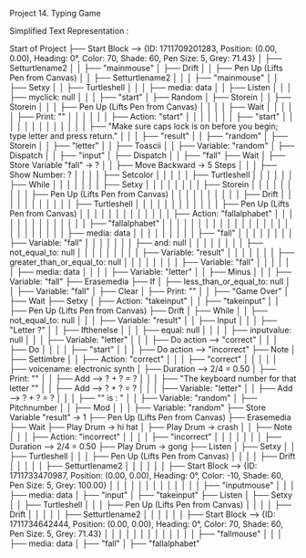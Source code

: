 Project 14. Typing Game 
 
Simplified Text Representation :  
 
Start of Project 
├── Start Block --> {ID: 1711709201283, Position: (0.00, 0.00), Heading: 
0°, Color: 70, Shade: 60, Pen Size: 5, Grey: 71.43} 
│   ├── Setturtlename2 
│   │   ├── "mainmouse" 
│   ├── Drift 
│   │   ├── Pen Up (Lifts Pen from Canvas) 
│   │   ├── Setturtlename2 
│   │   │   ├── "mainmouse" 
│   │   ├── Setxy 
│   │   ├── Turtleshell 
│   │   │   ├── media: data 
│   │   ├── Listen 
│   │   │   ├── myclick: null 
│   │   │   ├── "start" 
│ 
├── Random 
│   ├── Storein 
│   │   ├── Storein 
│   │   │   ├── Pen Up (Lifts Pen from Canvas) 
│   │   │   │   ├── Wait 
│   │   │   │   │   ├── Print: "" 
│   │   │   │   │   │   ├── Action: "start" 
│   │   │   │   │   │   │   ├── "start" 
│   │   │   │   │   │   │ 
│   │   │   │   │   │   ├── "Make sure caps lock is on before you begin; 
type letter and press return." 
│   │   │   ├── "result" 
│   │   ├── "random" 
│   ├── Storein 
│   │   ├── "letter" 
│   │   ├── Toascii 
│   │   ├── Variable: "random" 
│   ├── Dispatch 
│   │   ├── "input" 
│   ├── Dispatch 
│   │   ├── "fall" 
├── Wait 
│   ├── Store Variable "fall" → ? 
│   │   ├── Move Backward → 5 Steps 
│   │   │   ├── Show Number: ? 
│   │   │   │   ├── Setcolor 
│   │   │   │   │   ├── Turtleshell 
│   │   │   │   │   │   ├── While 
│   │   │   │   │   │   │   ├── Setxy 
│   │   │   │   │   │   │   │   ├── Storein 
│   │   │   │   │   │   │   │   │   ├── Pen Up (Lifts Pen from Canvas) 
│   │   │   │   │   │   │   │   │   │   ├── Drift 
│   │   │   │   │   │   │   │   │   │   │   ├── Turtleshell 
│   │   │   │   │   │   │   │   │   │   │   │   ├── Pen Up (Lifts Pen from 
Canvas) 
│   │   │   │   │   │   │   │   │   │   │   │   │   ├── Action: 
"fallalphabet" 
│   │   │   │   │   │   │   │   │   │   │   │   │   │   ├── "fallalphabet" 
│   │   │   │   │   │   │   │   │   │   │   │   │   │ 
│   │   │   │   │   │   │   │   │   │   │   │   ├── media: data 
│   │   │   │   │   │   │   │   │   ├── "fall" 
│   │   │   │   │   │   │   │   ├── Variable: "fall" 
│   │   │   │   │   │   │   ├── and: null 
│   │   │   │   │   │   │   │   ├── not_equal_to: null 
│   │   │   │   │   │   │   │   │   ├── Variable: "result" 
│   │   │   │   │   │   │   ├── greater_than_or_equal_to: null 
│   │   │   │   │   │   │   │   ├── Variable: "fall" 
│   │   │   │   │   │   ├── media: data 
│   │   │   │   ├── Variable: "letter" 
│   │   ├── Minus 
│   │   │   ├── Variable: "fall" 
├── Erasemedia 
├── If 
│   ├── less_than_or_equal_to: null 
│   │   ├── Variable: "fall" 
│   ├── Clear 
│   ├── Print: "" 
│   │   ├── "Game Over" 
│   ├── Wait 
├── Setxy 
│   ├── Action: "takeinput" 
│   │   ├── "takeinput" 
│   │ 
├── Pen Up (Lifts Pen from Canvas) 
├── Drift 
│   ├── While 
│   │   ├── not_equal_to: null 
│   │   │   ├── Variable: "result" 
│   │   ├── Input 
│   │   │   ├── "Letter ?" 
│   │   ├── Ifthenelse 
│   │   │   ├── equal: null 
│   │   │   │   ├── inputvalue: null 
│   │   │   ├── Variable: "letter" 
│   │   │   ├── Do action --> "correct" 
│   │   │   ├── Do 
│   │   │   │   ├── "start" 
│   │   │   ├── Do action --> "incorrect" 
├── Note 
│   ├── Settimbre 
│   │   ├── Action: "correct" 
│   │   │   ├── "correct" 
│   │   │ 
│   │   ├── voicename: electronic synth 
│   ├── Duration --> 2/4 = 0.50 
│   ├── Print: "" 
│   │   ├── Add --> ? + ? = ? 
│   │   │   ├── "The keyboard number for that letter "" 
│   │   ├── Add --> ? + ? = ? 
│   │   │   ├── Variable: "letter" 
│   │   ├── Add --> ? + ? = ? 
│   │   │   ├── "" is : " 
│   │   ├── Variable: "random" 
│   ├── Pitchnumber 
│   │   ├── Mod 
│   │   │   ├── Variable: "random" 
├── Store Variable "result" → 1 
├── Pen Up (Lifts Pen from Canvas) 
├── Erasemedia 
├── Wait 
├── Play Drum → hi hat 
│   ├── Play Drum → crash 
│   │   ├── Note 
│   │   │   ├── Action: "incorrect" 
│   │   │   │   ├── "incorrect" 
│   │   │   │ 
│   │   │   ├── Duration --> 2/4 = 0.50 
├── Play Drum → gong 
├── Listen 
│   ├── Setxy 
│   │   ├── Turtleshell 
│   │   │   ├── Pen Up (Lifts Pen from Canvas) 
│   │   │   │   ├── Drift 
│   │   │   │   │   ├── Setturtlename2 
│   │   │   │   │   │   ├── Start Block --> {ID: 1711733470987, Position: 
(0.00, 0.00), Heading: 0°, Color: -10, Shade: 60, Pen Size: 5, Grey: 
100.00} 
│   │   │   │   │   │   │ 
│   │   │   │   │   │   ├── "inputmouse" 
│   │   │   ├── media: data 
│   ├── "input" 
│   ├── "takeinput" 
├── Listen 
│   ├── Setxy 
│   │   ├── Turtleshell 
│   │   │   ├── Pen Up (Lifts Pen from Canvas) 
│   │   │   │   ├── Drift 
│   │   │   │   │   ├── Setturtlename2 
│   │   │   │   │   │   ├── Start Block --> {ID: 1711734642444, Position: 
(0.00, 0.00), Heading: 0°, Color: 70, Shade: 60, Pen Size: 5, Grey: 71.43} 
│   │   │   │   │   │   │ 
│   │   │   │   │   │   ├── "fallmouse" 
│   │   │   ├── media: data 
│   ├── "fall" 
│   ├── "fallalphabet" 
